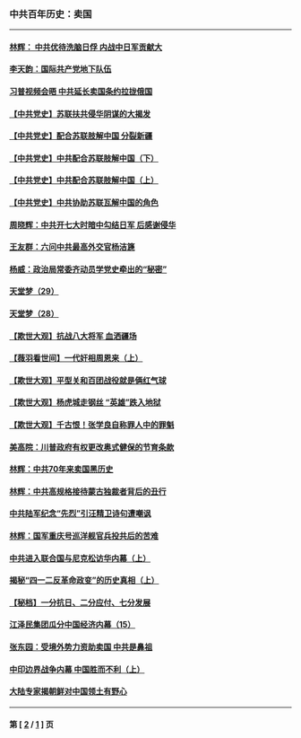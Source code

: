 ### 中共百年历史：卖国
---
#### [林辉： 中共优待洗脑日俘 内战中日军贡献大](../../pages/nf1176117/n13624644.md?03140430) 
#### [李天韵：国际共产党地下队伍](../../pages/nf1176117/n13611808.md?03140430) 
#### [习普视频会晤 中共延长卖国条约拉拢俄国](../../pages/nf1176117/n13060971.md?03140430) 
#### [【中共党史】苏联扶共侵华阴谋的大揭发](../../pages/nf1176117/n13056050.md?03140430) 
#### [【中共党史】配合苏联肢解中国 分裂新疆](../../pages/nf1176117/n13040700.md?03140430) 
#### [【中共党史】中共配合苏联肢解中国（下）](../../pages/nf1176117/n13035660.md?03140430) 
#### [【中共党史】中共配合苏联肢解中国（上）](../../pages/nf1176117/n13030262.md?03140430) 
#### [【中共党史】中共协助苏联瓦解中国的角色](../../pages/nf1176117/n13018109.md?03140430) 
#### [周晓辉：中共开七大时暗中勾结日军 后感谢侵华](../../pages/nf1176117/n12921960.md?03140430) 
#### [王友群：六问中共最高外交官杨洁篪](../../pages/nf1176117/n12836495.md?03140430) 
#### [杨威：政治局常委齐动员学党史牵出的“秘密”](../../pages/nf1176117/n12764642.md?03140430) 
#### [天堂梦（29）](../../pages/nf1176117/n12408465.md?03140430) 
#### [天堂梦（28）](../../pages/nf1176117/n12408309.md?03140430) 
#### [【欺世大观】抗战八大将军 血洒疆场](../../pages/nf1176117/n12357044.md?03140430) 
#### [【薇羽看世间】一代奸相周恩来（上）](../../pages/nf1176117/n12401109.md?03140430) 
#### [【欺世大观】平型关和百团战役就是俩红气球](../../pages/nf1176117/n12359157.md?03140430) 
#### [【欺世大观】杨虎城走钢丝 “英雄”跌入地狱](../../pages/nf1176117/n12358840.md?03140430) 
#### [【欺世大观】千古恨！张学良自称罪人中的罪魁](../../pages/nf1176117/n12358629.md?03140430) 
#### [美高院：川普政府有权更改奥式健保的节育条款](../../pages/nf1176117/n12242171.md?03140430) 
#### [林辉：中共70年来卖国黑历史](../../pages/nf1176117/n11552181.md?03140430) 
#### [林辉：中共高规格接待蒙古独裁者背后的丑行](../../pages/nf1176117/n11225005.md?03140430) 
#### [中共陆军纪念“先烈”引汪精卫诗句遭嘲讽](../../pages/nf1176117/n11153345.md?03140430) 
#### [林辉：国军重庆号巡洋舰官兵投共后的苦难](../../pages/nf1176117/n10997801.md?03140430) 
#### [中共进入联合国与尼克松访华内幕（上）](../../pages/nf1176117/n10138788.md?03140430) 
#### [揭秘“四一二反革命政变”的历史真相（上）](../../pages/nf1176117/n9996650.md?03140430) 
#### [【秘档】一分抗日、二分应付、七分发展](../../pages/nf1176117/n9331484.md?03140430) 
#### [江泽民集团瓜分中国经济内幕（15）](../../pages/nf1176117/n9268584.md?03140430) 
#### [张东园：受境外势力资助卖国 中共是鼻祖](../../pages/nf1176117/n9272480.md?03140430) 
#### [中印边界战争内幕 中国胜而不利（上）](../../pages/nf1176117/n9252458.md?03140430) 
#### [大陆专家揭朝鲜对中国领土有野心](../../pages/nf1176117/n9074056.md?03140430) 

---
#### 第 [ [2](./2.md?03140430) / [1](./1.md?03140430) ] 页
